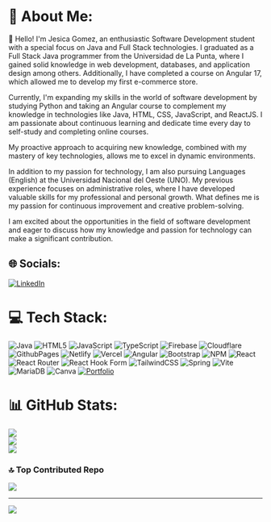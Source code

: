 # 💫 About Me:
👋 Hello! I'm Jesica Gomez, an enthusiastic Software Development student with a special focus on Java and Full Stack technologies. I graduated as a Full Stack Java programmer from the Universidad de La Punta, where I gained solid knowledge in web development, databases, and application design among others. Additionally, I have completed a course on Angular 17, which allowed me to develop my first e-commerce store.

Currently, I'm expanding my skills in the world of software development by studying Python and taking an Angular course to complement my knowledge in technologies like Java, HTML, CSS, JavaScript, and ReactJS. I am passionate about continuous learning and dedicate time every day to self-study and completing online courses.

My proactive approach to acquiring new knowledge, combined with my mastery of key technologies, allows me to excel in dynamic environments.

In addition to my passion for technology, I am also pursuing Languages (English) at the Universidad Nacional del Oeste (UNO). My previous experience focuses on administrative roles, where I have developed valuable skills for my professional and personal growth. What defines me is my passion for continuous improvement and creative problem-solving.

I am excited about the opportunities in the field of software development and eager to discuss how my knowledge and passion for technology can make a significant contribution.

## 🌐 Socials:
[![LinkedIn](https://img.shields.io/badge/LinkedIn-%230077B5.svg?logo=linkedin&logoColor=white)](https://linkedin.com/in/www.linkedin.com/in/jesygomez) 

# 💻 Tech Stack:
![Java](https://img.shields.io/badge/java-%23ED8B00.svg?style=for-the-badge&logo=openjdk&logoColor=white) ![HTML5](https://img.shields.io/badge/html5-%23E34F26.svg?style=for-the-badge&logo=html5&logoColor=white) ![JavaScript](https://img.shields.io/badge/javascript-%23323330.svg?style=for-the-badge&logo=javascript&logoColor=%23F7DF1E) ![TypeScript](https://img.shields.io/badge/typescript-%23007ACC.svg?style=for-the-badge&logo=typescript&logoColor=white) ![Firebase](https://img.shields.io/badge/firebase-%23039BE5.svg?style=for-the-badge&logo=firebase) ![Cloudflare](https://img.shields.io/badge/Cloudflare-F38020?style=for-the-badge&logo=Cloudflare&logoColor=white) ![GithubPages](https://img.shields.io/badge/github%20pages-121013?style=for-the-badge&logo=github&logoColor=white) ![Netlify](https://img.shields.io/badge/netlify-%23000000.svg?style=for-the-badge&logo=netlify&logoColor=#00C7B7) ![Vercel](https://img.shields.io/badge/vercel-%23000000.svg?style=for-the-badge&logo=vercel&logoColor=white) ![Angular](https://img.shields.io/badge/angular-%23DD0031.svg?style=for-the-badge&logo=angular&logoColor=white) ![Bootstrap](https://img.shields.io/badge/bootstrap-%238511FA.svg?style=for-the-badge&logo=bootstrap&logoColor=white) ![NPM](https://img.shields.io/badge/NPM-%23CB3837.svg?style=for-the-badge&logo=npm&logoColor=white) ![React](https://img.shields.io/badge/react-%2320232a.svg?style=for-the-badge&logo=react&logoColor=%2361DAFB) ![React Router](https://img.shields.io/badge/React_Router-CA4245?style=for-the-badge&logo=react-router&logoColor=white) ![React Hook Form](https://img.shields.io/badge/React%20Hook%20Form-%23EC5990.svg?style=for-the-badge&logo=reacthookform&logoColor=white) ![TailwindCSS](https://img.shields.io/badge/tailwindcss-%2338B2AC.svg?style=for-the-badge&logo=tailwind-css&logoColor=white) ![Spring](https://img.shields.io/badge/spring-%236DB33F.svg?style=for-the-badge&logo=spring&logoColor=white) ![Vite](https://img.shields.io/badge/vite-%23646CFF.svg?style=for-the-badge&logo=vite&logoColor=white) ![MariaDB](https://img.shields.io/badge/MariaDB-003545?style=for-the-badge&logo=mariadb&logoColor=white) ![Canva](https://img.shields.io/badge/Canva-%2300C4CC.svg?style=for-the-badge&logo=Canva&logoColor=white) [![Portfolio](https://img.shields.io/badge/Portfolio-%23000000.svg?style=for-the-badge&logo=firefox&logoColor=#FF7139)](https://jesygomez.github.io/Portfolio-in-English/)
<!-- ![Python](https://img.shields.io/badge/python-3670A0?style=for-the-badge&logo=python&logoColor=ffdd54) ![Vue.js](https://img.shields.io/badge/vue.js-%2335495e.svg?style=for-the-badge&logo=vuedotjs&logoColor=%234FC08D) ![MongoDB](https://img.shields.io/badge/MongoDB-%234ea94b.svg?style=for-the-badge&logo=mongodb&logoColor=white) ![PODMAN](https://img.shields.io/badge/podman-892CA0.svg?style=for-the-badge&logo=podman&logoColor=white) ![Angular.js](https://img.shields.io/badge/angular.js-%23E23237.svg?style=for-the-badge&logo=angularjs&logoColor=white) ![Docker](https://img.shields.io/badge/docker-%230db7ed.svg?style=for-the-badge&logo=docker&logoColor=white) ![NodeJS](https://img.shields.io/badge/node.js-6DA55F?style=for-the-badge&logo=node.js&logoColor=white). ![Firebase](https://img.shields.io/badge/Firebase-039BE5?style=for-the-badge&logo=Firebase&logoColor=white)-->
# 📊 GitHub Stats:
![](https://github-readme-stats.vercel.app/api?username=JesyGomez&theme=tokyonight&hide_border=false&include_all_commits=false&count_private=false)<br/>
![](https://github-readme-streak-stats.herokuapp.com/?user=JesyGomez&theme=tokyonight&hide_border=false)<br/>
![](https://github-readme-stats.vercel.app/api/top-langs/?username=JesyGomez&theme=tokyonight&hide_border=false&include_all_commits=false&count_private=false&layout=compact)

### 🔝 Top Contributed Repo
![](https://github-contributor-stats.vercel.app/api?username=JesyGomez&limit=5&theme=dark&combine_all_yearly_contributions=true)

---
[![](https://visitcount.itsvg.in/api?id=JesyGomez&icon=0&color=0)](https://visitcount.itsvg.in)

<!-- Proudly created with GPRM ( https://gprm.itsvg.in ) -->
